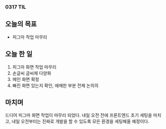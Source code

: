 ### 0317 TIL

## 오늘의 목표

- 피그마 작업 마무리

## 오늘 한 일

1. 피그마 화면 작업 마무리
2. 손글씨 글씨체 다양화
3. 메인 화면 확정
4. 빠진 화면 있는지 확인, 애매한 부분 전체 논의의

## 마치며

드디어 피그마 화면 작업이 마무리 되었다.
내일 오전 전에 프론트엔드 초기 세팅을 마치고, 내일 오전부터는 진짜로 개발을 할 수 있도록 모든 환경을 세팅해올 예정이다.
